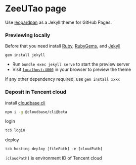 # ZeeUTao page

Use [leopardpan](https://github.com/leopardpan) as a Jekyll theme for GitHub Pages. 



### Previewing locally

Before that you need install [Ruby](http://www.ruby-lang.org/en/downloads/), [RubyGems](http://rubygems.org/pages/download), and [Jekyll](http://jekyll.bootcss.com/)

```
gem install jekyll  
```



- Run `bundle exec jekyll serve` to start the preview server
- Visit [`localhost:4000`](http://localhost:4000) in your browser to preview the theme



If any other dependency required, use `gem install xxxx  `



### Deposit in Tencent cloud

install [cloudbase cli](https://docs.cloudbase.net/cli-v1/install.html#1--an-zhuang-node-js)

```bash
npm i -g @cloudbase/cli@beta
```

login

```bash
tcb login
```

deploy

```
tcb hosting deploy [filePath] -e [cloudPath]
```

`[cloudPath]` is environment ID of Tencent cloud


